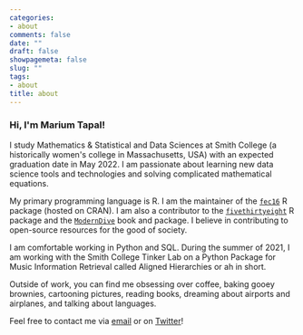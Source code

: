 ```yaml
---
categories:
- about
comments: false
date: ""
draft: false
showpagemeta: false
slug: ""
tags:
- about
title: about
---
```


### Hi, I'm Marium Tapal!

I study Mathematics & Statistical and Data Sciences at Smith College (a historically women's college in Massachusetts, USA) with an expected graduation date in May 2022. I am passionate about learning new data science tools and technologies and solving complicated mathematical equations.

My primary programming language is R. I am the maintainer of the [`fec16`](https://github.com/baumer-lab/fec16) R package (hosted on CRAN). I am also a contributor to the [`fivethirtyeight`](https://github.com/rudeboybert/fivethirtyeight) R package and the [`ModernDive`](https://github.com/moderndive) book and package. I believe in contributing to open-source resources for the good of society. 

I am comfortable working in Python and SQL. During the summer of 2021, I am working with the Smith College Tinker Lab on a Python Package for Music Information Retrieval called Aligned Hierarchies or ah in short.

Outside of work, you can find me obsessing over coffee, baking gooey brownies, cartooning pictures, reading books, dreaming about airports and airplanes, and talking about languages.

Feel free to contact me via [email](mailto::mariumtapal@gmail.com) or on [Twitter](https://twitter.com/mariumtapal)!



